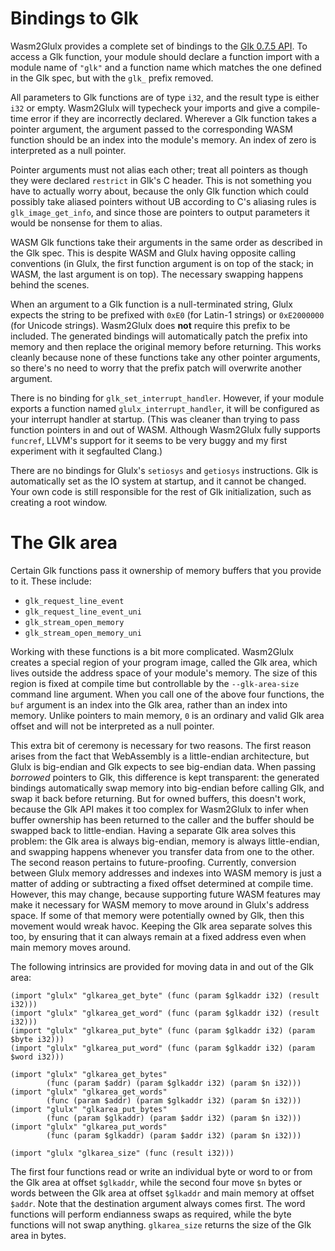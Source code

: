 # Bindings to Glk

Wasm2Glulx provides a complete set of bindings to the [Glk 0.7.5
API](https://www.eblong.com/zarf/glk/Glk-Spec-075.html). To access a Glk
function, your module should declare a function import with a module name of
`"glk"` and a function name which matches the one defined in the Glk spec, but
with the `glk_` prefix removed.

All parameters to Glk functions are of type `i32`, and the result type is either
`i32` or empty.  Wasm2Glulx will typecheck your imports and give a compile-time
error if they are incorrectly declared. Wherever a Glk function takes a pointer
argument, the argument passed to the corresponding WASM function should be an
index into the module's memory. An index of zero is interpreted as a null
pointer.

Pointer arguments must not alias each other; treat all pointers as though they
were declared `restrict` in Glk's C header. This is not something you have to
actually worry about, because the only Glk function which could possibly take
aliased pointers without UB according to C's aliasing rules is
`glk_image_get_info`, and since those are pointers to output parameters it would
be nonsense for them to alias.

WASM Glk functions take their arguments in the same order as described in the
Glk spec. This is despite WASM and Glulx having opposite calling conventions (in
Glulx, the first function argument is on top of the stack; in WASM, the last
argument is on top). The necessary swapping happens behind the scenes.

When an argument to a Glk function is a null-terminated string, Glulx expects
the string to be prefixed with `0xE0` (for Latin-1 strings) or `0xE2000000` (for
Unicode strings). Wasm2Glulx does **not** require this prefix to be included.
The generated bindings will automatically patch the prefix into memory and then
replace the original memory before returning. This works cleanly because none of
these functions take any other pointer arguments, so there's no need to worry
that the prefix patch will overwrite another argument.

There is no binding for `glk_set_interrupt_handler`. However, if your module
exports a function named `glulx_interrupt_handler`, it will be configured as
your interrupt handler at startup. (This was cleaner than trying to pass
function pointers in and out of WASM. Although Wasm2Glulx fully supports
`funcref`, LLVM's support for it seems to be very buggy and my first experiment
with it segfaulted Clang.)

There are no bindings for Glulx's `setiosys` and `getiosys` instructions. Glk is
automatically set as the IO system at startup, and it cannot be changed. Your
own code is still responsible for the rest of Glk initialization, such as
creating a root window.

# The Glk area

Certain Glk functions pass it ownership of memory buffers that you provide to
it. These include:

* `glk_request_line_event`
* `glk_request_line_event_uni`
* `glk_stream_open_memory`
* `glk_stream_open_memory_uni`

Working with these functions is a bit more complicated. Wasm2Glulx creates a
special region of your program image, called the Glk area, which lives outside
the address space of your module's memory. The size of this region is fixed at
compile time but controllable by the `--glk-area-size` command line argument.
When you call one of the above four functions, the `buf` argument is an index
into the Glk area, rather than an index into memory. Unlike pointers to main
memory, `0` is an ordinary and valid Glk area offset and will not be interpreted
as a null pointer.

This extra bit of ceremony is necessary for two reasons. The first reason arises
from the fact that WebAssembly is a little-endian architecture, but Glulx is
big-endian and Glk expects to see big-endian data. When passing *borrowed*
pointers to Glk, this difference is kept transparent: the generated bindings
automatically swap memory into big-endian before calling Glk, and swap it back
before returning. But for owned buffers, this doesn't work, because the Glk API
makes it too complex for Wasm2Glulx to infer when buffer ownership has been
returned to the caller and the buffer should be swapped back to little-endian.
Having a separate Glk area solves this problem: the Glk area is always
big-endian, memory is always little-endian, and swapping happens whenever you
transfer data from one to the other. The second reason pertains to
future-proofing. Currently, conversion between Glulx memory addresses and
indexes into WASM memory is just a matter of adding or subtracting a fixed
offset determined at compile time. However, this may change, because supporting
future WASM features may make it necessary for WASM memory to move around in
Glulx's address space. If some of that memory were potentially owned by Glk,
then this movement would wreak havoc. Keeping the Glk area separate solves this
too, by ensuring that it can always remain at a fixed address even when main
memory moves around.

The following intrinsics are provided for moving data in and out of the Glk area:

```wasm
(import "glulx" "glkarea_get_byte" (func (param $glkaddr i32) (result i32)))
(import "glulx" "glkarea_get_word" (func (param $glkaddr i32) (result i32)))
(import "glulx" "glkarea_put_byte" (func (param $glkaddr i32) (param $byte i32)))
(import "glulx" "glkarea_put_word" (func (param $glkaddr i32) (param $word i32)))

(import "glulx" "glkarea_get_bytes"
        (func (param $addr) (param $glkaddr i32) (param $n i32)))
(import "glulx" "glkarea_get_words"
        (func (param $addr) (param $glkaddr i32) (param $n i32)))
(import "glulx" "glkarea_put_bytes"
        (func (param $glkaddr) (param $addr i32) (param $n i32)))
(import "glulx" "glkarea_put_words"
        (func (param $glkaddr) (param $addr i32) (param $n i32)))

(import "glulx "glkarea_size" (func (result i32)))
```

The first four functions read or write an individual byte or word to or from the
Glk area at offset `$glkaddr`, while the second four move `$n` bytes or words
between the Glk area at offset `$glkaddr` and main memory at offset `$addr`.
Note that the destination argument always comes first. The word functions will
perform endianness swaps as required, while the byte functions will not swap
anything. `glkarea_size` returns the size of the Glk area in bytes.